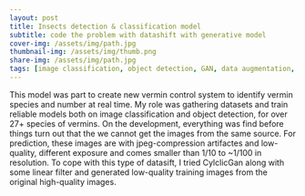 ```yaml
---
layout: post
title: Insects detection & classification model
subtitle: code the problem with datashift with generative model
cover-img: /assets/img/path.jpg
thumbnail-img: /assets/img/thumb.png
share-img: /assets/img/path.jpg
tags: [image classification, object detection, GAN, data augmentation, feature engineering ]
---
```


 This model was part to create new vermin control system to identify vermin species and number at real time. My role was gathering datasets and train reliable models both on image classification and object detection, for over 27+ species of vermins. On the development, everything was find before things turn out that the we cannot get the images from the same source. For prediction, these images are with jpeg-compression artifactes and low-quality, different exposure and comes smaller than 1/10 to ~1/100 in resolution. To cope with this type of datasift, I tried CylclicGan along with some linear filter and generated low-quality training images from the original high-quality images. 